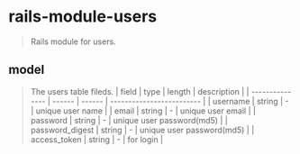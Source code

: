# rails-module-users
> Rails module for users.


## model
> The users table fileds.
| field           | type   | length | description               |
| --------------- | ------ | ------ | ------------------------- |
| username        | string | -      | unique user name          |
| email           | string | -      | unique user email         |
| password        | string | -      | unique user password(md5) |
| password_digest | string | -      | unique user password(md5) |
| access_token    | string | -      | for login                 |